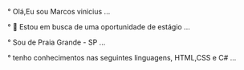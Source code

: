° Olá,Eu sou Marcos vinicius ...

° 👀 Estou em busca de uma oportunidade de estágio ...

° Sou de Praia Grande - SP ...

° tenho conhecimentos nas seguintes linguagens, HTML,CSS e C# ...
